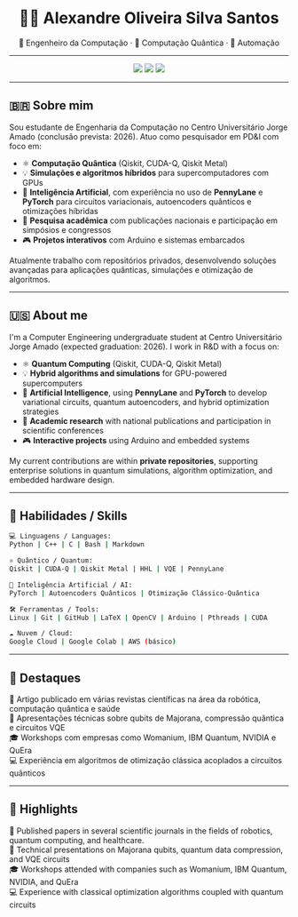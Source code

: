 
<h1 align="center">👨‍💻 Alexandre Oliveira Silva Santos</h1>
<p align="center">🚀 Engenheiro da Computação · 🧠 Computação Quântica · 🦾 Automação</p>

---

<p align="center">
  <a href="mailto:alexandreoliversan1@gmail.com"><img src="https://img.shields.io/badge/Email-D14836?style=for-the-badge&logo=gmail&logoColor=white"/></a>
  <a href="https://www.linkedin.com/in/alexandre-oliveira-a529a1241"><img src="https://img.shields.io/badge/LinkedIn-0A66C2?style=for-the-badge&logo=linkedin&logoColor=white"/></a>
  <a href="https://github.com/alexandreoliversan"><img src="https://img.shields.io/badge/GitHub-171515?style=for-the-badge&logo=github&logoColor=white"/></a>
</p>

---

## 🇧🇷 Sobre mim

Sou estudante de Engenharia da Computação no Centro Universitário Jorge Amado (conclusão prevista: 2026). Atuo como pesquisador em PD&I com foco em:

- ⚛️ **Computação Quântica** (Qiskit, CUDA-Q, Qiskit Metal)
- 💡 **Simulações e algoritmos híbridos** para supercomputadores com GPUs
- 🧠 **Inteligência Artificial**, com experiência no uso de **PennyLane** e **PyTorch** para circuitos variacionais, autoencoders quânticos e otimizações híbridas
- 🔬 **Pesquisa acadêmica** com publicações nacionais e participação em simpósios e congressos
- 🎮 **Projetos interativos** com Arduino e sistemas embarcados

Atualmente trabalho com repositórios privados, desenvolvendo soluções avançadas para aplicações quânticas, simulações e otimização de algoritmos.

---

## 🇺🇸 About me

I'm a Computer Engineering undergraduate student at Centro Universitário Jorge Amado (expected graduation: 2026). I work in R&D with a focus on:

- ⚛️ **Quantum Computing** (Qiskit, CUDA-Q, Qiskit Metal)
- 💡 **Hybrid algorithms and simulations** for GPU-powered supercomputers
- 🧠 **Artificial Intelligence**, using **PennyLane** and **PyTorch** to develop variational circuits, quantum autoencoders, and hybrid optimization strategies
- 🔬 **Academic research** with national publications and participation in scientific conferences
- 🎮 **Interactive projects** using Arduino and embedded systems

My current contributions are within **private repositories**, supporting enterprise solutions in quantum simulations, algorithm optimization, and embedded hardware design.

---

## 💼 Habilidades / Skills

```bash
💻 Linguagens / Languages:
Python | C++ | C | Bash | Markdown

⚛️ Quântico / Quantum:
Qiskit | CUDA-Q | Qiskit Metal | HHL | VQE | PennyLane

🤖 Inteligência Artificial / AI:
PyTorch | Autoencoders Quânticos | Otimização Clássico-Quântica

🛠️ Ferramentas / Tools:
Linux | Git | GitHub | LaTeX | OpenCV | Arduino | Pthreads | CUDA

☁️ Nuvem / Cloud:
Google Cloud | Google Colab | AWS (básico)
```

---

## 🧪 Destaques

📝 Artigo publicado em várias revistas científicas na área da robótica, computação quântica e saúde  
🧠 Apresentações técnicas sobre qubits de Majorana, compressão quântica e circuitos VQE  
🎓 Workshops com empresas como Womanium, IBM Quantum, NVIDIA e QuEra  
💻 Experiência em algoritmos de otimização clássica acoplados a circuitos quânticos  

---

## 🧪 Highlights

📝 Published papers in several scientific journals in the fields of robotics, quantum computing, and healthcare.  
🧠 Technical presentations on Majorana qubits, quantum data compression, and VQE circuits  
🎓 Workshops attended with companies such as Womanium, IBM Quantum, NVIDIA, and QuEra  
💻 Experience with classical optimization algorithms coupled with quantum circuits  
